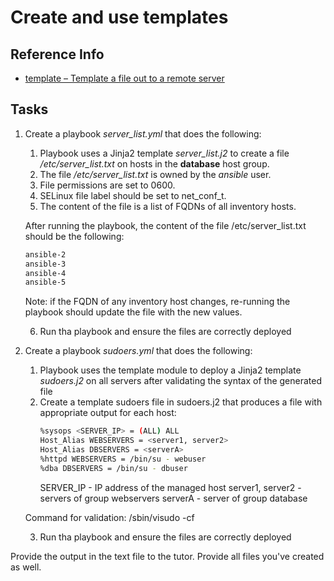 # Create and use templates
## Reference Info

* [template – Template a file out to a remote server](https://docs.ansible.com/ansible/latest/modules/template_module.html#template-module)


## Tasks

1. Create a playbook _server_list.yml_ that does the following:
    1. Playbook uses a Jinja2 template _server_list.j2_ to create a file _/etc/server_list.txt_ on hosts in the **database** host group.
    2. The file _/etc/server_list.txt_ is owned by the _ansible_ user.
    3. File permissions are set to 0600.
    4. SELinux file label should be set to net_conf_t.
    5. The content of the file is a list of FQDNs of all inventory hosts.

    After running the playbook, the content of the file /etc/server_list.txt should be the following:
    ```txt
    ansible-2
    ansible-3
    ansible-4
    ansible-5
    ```
    Note: if the FQDN of any inventory host changes, re-running the playbook should update the file with the new values.

    6. Run tha playbook and ensure the files are correctly deployed

2. Create a playbook _sudoers.yml_ that does the following: 
    1. Playbook uses the template module to deploy a Jinja2 template _sudoers.j2_ on all servers after validating the syntax of the generated file
    2. Create a template sudoers file in sudoers.j2 that produces a file with appropriate output for each host:
        ```bash
        %sysops <SERVER_IP> = (ALL) ALL
        Host_Alias WEBSERVERS = <server1, server2>
        Host_Alias DBSERVERS = <serverA>
        %httpd WEBSERVERS = /bin/su - webuser
        %dba DBSERVERS = /bin/su - dbuser 
        ```
        SERVER_IP - IP address of the managed host
        server1, server2 - servers of group webservers
        serverA - server of group database
    
    Command for validation: /sbin/visudo -cf <filename>

    3. Run tha playbook and ensure the files are correctly deployed

Provide the output in the text file to the tutor. Provide all files you've created as well.     







